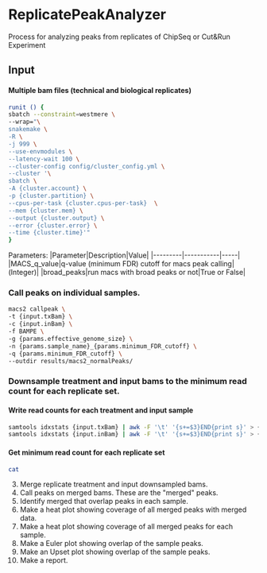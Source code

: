 # ReplicatePeakAnalyzer
Process for analyzing peaks from replicates of ChipSeq or Cut&amp;Run Experiment


## Input
#### Multiple bam files (technical and biological replicates) 

```bash
runit () { 
sbatch --constraint=westmere \
--wrap="\
snakemake \
-R \
-j 999 \
--use-envmodules \
--latency-wait 100 \
--cluster-config config/cluster_config.yml \
--cluster '\
sbatch \
-A {cluster.account} \
-p {cluster.partition} \
--cpus-per-task {cluster.cpus-per-task}  \
--mem {cluster.mem} \
--output {cluster.output} \
--error {cluster.error} \
--time {cluster.time}'"
}
```

Parameters:
|Parameter|Description|Value|
|---------|-----------|-----|
|MACS_q_value|q-value (minimum FDR) cutoff for macs peak calling|(Integer)|
|broad_peaks|run macs with broad peaks or not|True or False|


### Call peaks on individual samples.
```bash
macs2 callpeak \
-t {input.txBam} \
-c {input.inBam} \
-f BAMPE \
-g {params.effective_genome_size} \
-n {params.sample_name}_{params.minimum_FDR_cutoff} \
-q {params.minimum_FDR_cutoff} \
--outdir results/macs2_normalPeaks/
```
### Downsample treatment and input bams to the minimum read count for each replicate set.
#### Write read counts for each treatment and input sample
```bash
samtools idxstats {input.txBam} | awk -F '\t' '{s+=$3}END{print s}' > {output.treatmentCountFile}
samtools idxstats {input.inBam} | awk -F '\t' '{s+=$3}END{print s}' > {output.inputCountFile}
```
#### Get minimum read count for each replicate set
```bash
cat 
```


3.  Merge replicate treatment and input downsampled bams.
4.  Call peaks on merged bams. These are the "merged" peaks.
5.  Identify merged that overlap peaks in each sample.
6.  Make a heat plot showing coverage of all merged peaks with merged data.
7.  Make a heat plot showing coverage of all merged peaks for each sample. 
8.  Make a Euler plot showing overlap of the sample peaks.
9.  Make an Upset plot showing overlap of the sample peaks.
10.  Make a report.
